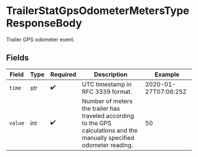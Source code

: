 # TrailerStatGpsOdometerMetersTypeResponseBody

Trailer GPS odometer event.


## Fields

| Field                                                                                                                    | Type                                                                                                                     | Required                                                                                                                 | Description                                                                                                              | Example                                                                                                                  |
| ------------------------------------------------------------------------------------------------------------------------ | ------------------------------------------------------------------------------------------------------------------------ | ------------------------------------------------------------------------------------------------------------------------ | ------------------------------------------------------------------------------------------------------------------------ | ------------------------------------------------------------------------------------------------------------------------ |
| `time`                                                                                                                   | *str*                                                                                                                    | :heavy_check_mark:                                                                                                       | UTC timestamp in RFC 3339 format.                                                                                        | 2020-01-27T07:06:25Z                                                                                                     |
| `value`                                                                                                                  | *int*                                                                                                                    | :heavy_check_mark:                                                                                                       | Number of meters the trailer has traveled according to the GPS calculations and the manually specified odometer reading. | 50                                                                                                                       |
